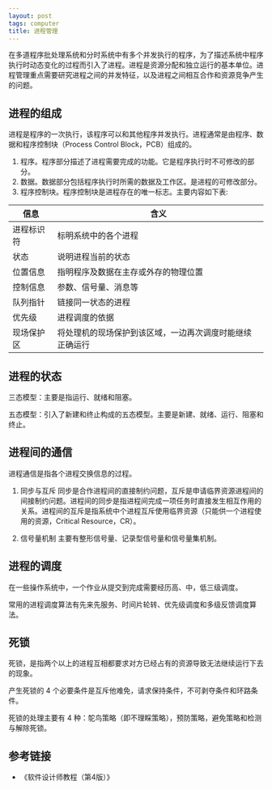 ```yaml
---
layout: post
tags: computer
title: 进程管理
---
```

在多道程序批处理系统和分时系统中有多个并发执行的程序，为了描述系统中程序执行时动态变化的过程而引入了进程。进程是资源分配和独立运行的基本单位。进程管理重点需要研究进程之间的并发特征，以及进程之间相互合作和资源竞争产生的问题。

## 进程的组成

进程是程序的一次执行，该程序可以和其他程序并发执行。进程通常是由程序、数据和程序控制块（Process Control Block，PCB）组成的。

1. 程序。程序部分描述了进程需要完成的功能。它是程序执行时不可修改的部分。
2. 数据。数据部分包括程序执行时所需的数据及工作区。是进程的可修改部分。
3. 程序控制块。程序控制块是进程存在的唯一标志。主要内容如下表:

| 信息       | 含义                                                     |
| ----       | ----                                                     |
| 进程标识符 | 标明系统中的各个进程                                     |
| 状态       | 说明进程当前的状态                                       |
| 位置信息   | 指明程序及数据在主存或外存的物理位置                     |
| 控制信息   | 参数、信号量、消息等                                     |
| 队列指针   | 链接同一状态的进程                                       |
| 优先级     | 进程调度的依据                                           |
| 现场保护区 | 将处理机的现场保护到该区域，一边再次调度时能继续正确运行 |

## 进程的状态

三态模型：主要是指运行、就绪和阻塞。

五态模型：引入了新建和终止构成的五态模型。主要是新建、就绪、运行、阻塞和终止。

## 进程间的通信

进程通信是指各个进程交换信息的过程。

1. 同步与互斥
  同步是合作进程间的直接制约问题，互斥是申请临界资源进程间的间接制约问题。进程间的同步是指进程间完成一项任务时直接发生相互作用的关系。进程间的互斥是指系统中个进程互斥使用临界资源（只能供一个进程使用的资源，Critical Resource，CR）。

2. 信号量机制
  主要有整形信号量、记录型信号量和信号量集机制。

## 进程的调度

在一些操作系统中，一个作业从提交到完成需要经历高、中，低三级调度。

常用的进程调度算法有先来先服务、时间片轮转、优先级调度和多级反馈调度算法。

## 死锁

死锁，是指两个以上的进程互相都要求对方已经占有的资源导致无法继续运行下去的现象。

产生死锁的 4 个必要条件是互斥他难免，请求保持条件，不可剥夺条件和环路条件。

死锁的处理主要有 4 种：鸵鸟策略（即不理睬策略），预防策略，避免策略和检测与解除死锁。

## 参考链接

- 《软件设计师教程（第4版）》
